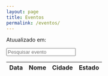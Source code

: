 ```yaml
---
layout: page
title: Eventos
permalink: /eventos/
---
```


<div x-data='{
   "dt_atualizacao": {{site.data.eventos.dt_atualizacao | jsonify}},
   "eventos": {{site.data.eventos.eventos | jsonify}},
   "options": { timeZone: "UTC"},
   "lang": "pt-BR",
   sort(col) {
      if(this.sortCol === col) this.sortAsc = !this.sortAsc;
      this.sortCol = col;
      this.eventos.sort((a, b) => {
        if(a[this.sortCol] < b[this.sortCol]) return this.sortAsc?1:-1;
        if(a[this.sortCol] > b[this.sortCol]) return this.sortAsc?-1:1;
        return 0;
      });
   },
   filter() {
      let value = document.querySelector("#filter-input").value.toLowerCase();
      let events = {{site.data.eventos.eventos | jsonify}};
      
      this.eventos = events.filter((item) => {
         let list = [];
         for(prop in item) {
            item_value = item[prop].toLowerCase()
            list.push(item_value.includes(value))
         }
         return list.some(Boolean);
      });
      
   }
}'>

<div>
   <p>Atuualizado em: <span x-text="(new Date(dt_atualizacao)).toLocaleDateString(lang, options)"></span></p>
   
   <input id="filter-input" class="search search-filter" type="text" x-on:keyup="filter()" placeholder="Pesquisar evento">
</div>
<table>
   <thead>
   <th x-on:click="sort('date')">Data</th>
   <th x-on:click="sort('title')">Nome</th>
   <th x-on:click="sort('city')">Cidade</th>
   <th x-on:click="sort('uf')">Estado</th>
   </thead>
<tbody>
  <template x-if="!eventos">
      <tr><td colspan="4"><i>Loading...</i></td></tr>
    </template>
    <template x-for="evento in eventos">
      <tr>
        <td x-text="(new Date(evento.date)).toLocaleDateString(lang, options)"></td>   
        <td x-text="evento.title"></td>   
        <td x-text="evento.city"></td>   
        <td x-text="evento.uf"></td>   
      </tr>
    </template>
</tbody>
</table>
</div>